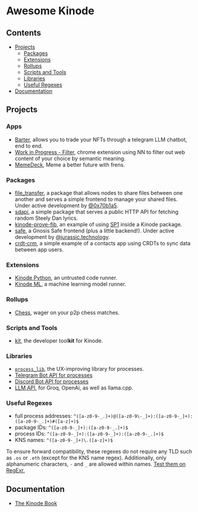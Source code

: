 # Awesome Kinode

## Contents

* [Projects](#projects)
  * [Packages](#packages)
  * [Extensions](#extensions)
  * [Rollups](#rollups)
  * [Scripts and Tools](#scripts-and-tools)
  * [Libraries](#libraries)
  * [Useful Regexes](#useful-regexes)
* [Documentation](#documentation)

## Projects

### Apps

* [Barter](https://github.com/bitful-pannul/auctioneer/), allows you to trade your NFTs through a telegram LLM chatbot, end to end.
* [Work in Progress - Filter](https://github.com/jaxs-ribs/filter), chrome extension using NN to filter out web content of your choice by semantic meaning.
* [MemeDeck](https://github.com/holium/kinode-memedeck), Meme a better future with frens.

### Packages

* [file_transfer](https://github.com/bitful-pannul/file_transfer), a package that allows nodes to share files between one another and serves a simple frontend to manage your shared files. Under active development by [@0x70b1a5](https://github.com/0x70b1a5).
* [sdapi](https://github.com/dr-frmr/sdapi), a simple package that serves a public HTTP API for fetching random Steely Dan lyrics.
* [kinode-prove-fib](https://github.com/nick1udwig/kinode-prove-fib), an example of using [SP1](https://github.com/succinctlabs/sp1) inside a Kinode package.
* [safe](https://github.com/kinode-dao/safe), a Gnosis Safe frontend (plus a little backend!). Under active development by [@jurassic.technology](https://github.com/jurassic-technology).
* [crdt-crm](https://github.com/dr-frmr/crdt-crm), a simple example of a contacts app using CRDTs to sync data between app users.

### Extensions

* [Kinode Python](https://github.com/nick1udwig/kinode-python), an untrusted code runner.
* [Kinode ML](https://github.com/nick1udwig/kinode-ml), a machine learning model runner.

### Rollups

* [Chess](https://github.com/kinode-dao/chess-rollup), wager on your p2p chess matches.

### Scripts and Tools

* [kit](https://github.com/kinode-dao/kit), the developer tool**kit** for Kinode.

### Libraries

* [`process_lib`](https://github.com/kinode-dao/process_lib), the UX-improving library for processes.
* [Telegram Bot API for processes](https://github.com/kinode-dao/telegram-bot)
* [Discord Bot API for processes](https://github.com/kinode-dao/discord_api)
* [LLM API](https://github.com/kinode-dao/llm), for Groq, OpenAi, as well as llama.cpp.

### Useful Regexes
* full process addresses: `^([a-z0-9-_.]+)@([a-z0-9\-_]+):([a-z0-9-_]+):([a-z0-9-_.]+)#([a-z]+)$`
* package IDs: `^([a-z0-9-_]+):([a-z0-9-_.]+)$`
* process IDs: `^([a-z0-9-_]+):([a-z0-9-_]+):([a-z0-9-_.]+)$`
* KNS names: `^([a-z0-9-_]+)\.([a-z]+)$`

To ensure forward compatibility, these regexes do not require any TLD such as `.os` or `.eth` (except for the KNS name regex). Additionally, only alphanumeric characters, `-` and `_` are allowed within names. [Test them on RegExr.](https://regexr.com)

## Documentation

* [The Kinode Book](https://book.kinode.org)
